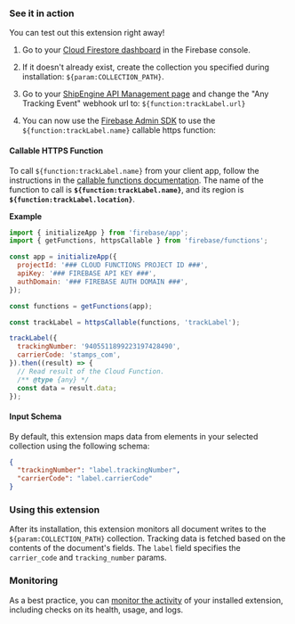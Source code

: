 ### See it in action

You can test out this extension right away!

1.  Go to your [Cloud Firestore dashboard](https://console.firebase.google.com/project/${param:PROJECT_ID}/firestore/data) in the Firebase console.

1.  If it doesn't already exist, create the collection you specified during installation: `${param:COLLECTION_PATH}`.

1.  Go to your [ShipEngine API Management page](https://app.shipengine.com/#/portal/apimanagement) and change the "Any Tracking Event" webhook url to: `${function:trackLabel.url}`

1.  You can now use the [Firebase Admin SDK][admin_sdk] to use the `${function:trackLabel.name}` callable https function:

#### Callable HTTPS Function

To call `${function:trackLabel.name}` from your client app,
follow the instructions in the
[callable functions documentation](https://firebase.google.com/docs/functions/callable#call_the_function).
The name of the function to call is **`${function:trackLabel.name}`**,
and its region is **`${function:trackLabel.location}`**.

**Example**

```js
import { initializeApp } from 'firebase/app';
import { getFunctions, httpsCallable } from 'firebase/functions';

const app = initializeApp({
  projectId: '### CLOUD FUNCTIONS PROJECT ID ###',
  apiKey: '### FIREBASE API KEY ###',
  authDomain: '### FIREBASE AUTH DOMAIN ###',
});

const functions = getFunctions(app);

const trackLabel = httpsCallable(functions, 'trackLabel');

trackLabel({
  trackingNumber: '9405511899223197428490',
  carrierCode: 'stamps_com',
}).then((result) => {
  // Read result of the Cloud Function.
  /** @type {any} */
  const data = result.data;
});
```

#### Input Schema

By default, this extension maps data from elements in your selected collection using the following schema:

```json
{
  "trackingNumber": "label.trackingNumber",
  "carrierCode": "label.carrierCode"
}
```

### Using this extension

After its installation, this extension monitors all document writes to the `${param:COLLECTION_PATH}` collection. Tracking data is fetched based on the contents of the document's fields. The `label` field specifies the `carrier_code` and `tracking_number` params.

### Monitoring

As a best practice, you can [monitor the activity](https://firebase.google.com/docs/extensions/manage-installed-extensions#monitor) of your installed extension, including checks on its health, usage, and logs.

[shipment_collection]: https://console.firebase.google.com/project/_/firestore/data~2F${param:COLLECTION_PATH}
[admin_sdk]: https://firebase.google.com/docs/admin/setup
